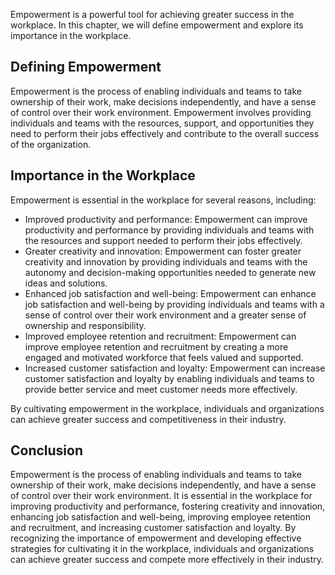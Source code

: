 
Empowerment is a powerful tool for achieving greater success in the workplace. In this chapter, we will define empowerment and explore its importance in the workplace.

Defining Empowerment
--------------------

Empowerment is the process of enabling individuals and teams to take ownership of their work, make decisions independently, and have a sense of control over their work environment. Empowerment involves providing individuals and teams with the resources, support, and opportunities they need to perform their jobs effectively and contribute to the overall success of the organization.

Importance in the Workplace
---------------------------

Empowerment is essential in the workplace for several reasons, including:

* Improved productivity and performance: Empowerment can improve productivity and performance by providing individuals and teams with the resources and support needed to perform their jobs effectively.
* Greater creativity and innovation: Empowerment can foster greater creativity and innovation by providing individuals and teams with the autonomy and decision-making opportunities needed to generate new ideas and solutions.
* Enhanced job satisfaction and well-being: Empowerment can enhance job satisfaction and well-being by providing individuals and teams with a sense of control over their work environment and a greater sense of ownership and responsibility.
* Improved employee retention and recruitment: Empowerment can improve employee retention and recruitment by creating a more engaged and motivated workforce that feels valued and supported.
* Increased customer satisfaction and loyalty: Empowerment can increase customer satisfaction and loyalty by enabling individuals and teams to provide better service and meet customer needs more effectively.

By cultivating empowerment in the workplace, individuals and organizations can achieve greater success and competitiveness in their industry.

Conclusion
----------

Empowerment is the process of enabling individuals and teams to take ownership of their work, make decisions independently, and have a sense of control over their work environment. It is essential in the workplace for improving productivity and performance, fostering creativity and innovation, enhancing job satisfaction and well-being, improving employee retention and recruitment, and increasing customer satisfaction and loyalty. By recognizing the importance of empowerment and developing effective strategies for cultivating it in the workplace, individuals and organizations can achieve greater success and compete more effectively in their industry.
